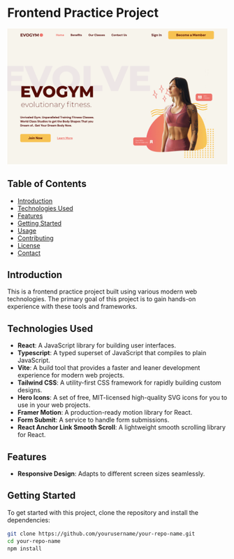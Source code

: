 # Frontend Practice Project

![Project Banner](gym-typescript/src/assets/banner.png)

## Table of Contents

- [Introduction](#introduction)
- [Technologies Used](#technologies-used)
- [Features](#features)
- [Getting Started](#getting-started)
- [Usage](#usage)
- [Contributing](#contributing)
- [License](#license)
- [Contact](#contact)

## Introduction

This is a frontend practice project built using various modern web technologies. The primary goal of this project is to gain hands-on experience with these tools and frameworks.

## Technologies Used

- **React**: A JavaScript library for building user interfaces.
- **Typescript**: A typed superset of JavaScript that compiles to plain JavaScript.
- **Vite**: A build tool that provides a faster and leaner development experience for modern web projects.
- **Tailwind CSS**: A utility-first CSS framework for rapidly building custom designs.
- **Hero Icons**: A set of free, MIT-licensed high-quality SVG icons for you to use in your web projects.
- **Framer Motion**: A production-ready motion library for React.
- **Form Submit**: A service to handle form submissions.
- **React Anchor Link Smooth Scroll**: A lightweight smooth scrolling library for React.

## Features

- **Responsive Design**: Adapts to different screen sizes seamlessly.

## Getting Started

To get started with this project, clone the repository and install the dependencies:

```bash
git clone https://github.com/yourusername/your-repo-name.git
cd your-repo-name
npm install
